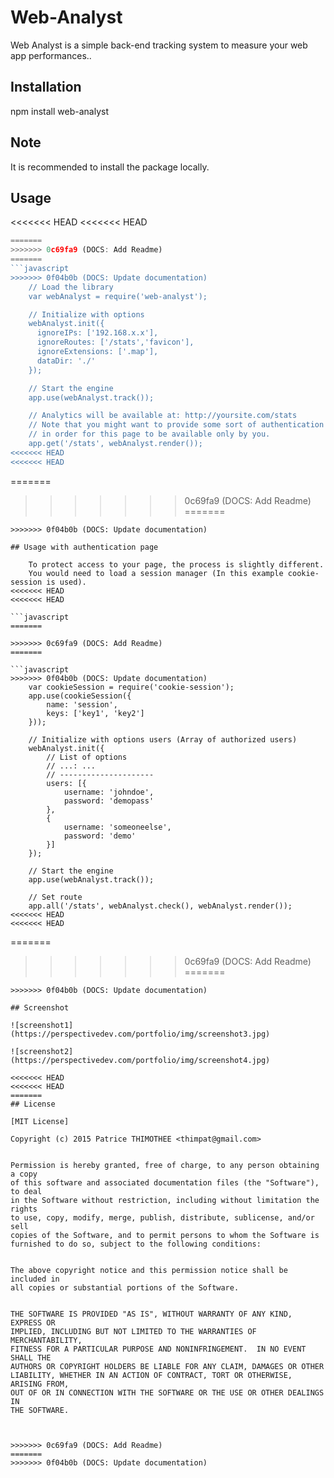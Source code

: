 
# Web-Analyst
Web Analyst is a simple back-end tracking system to measure your web app performances..

## Installation
   
npm install web-analyst


## Note

It is recommended to install the package locally.


## Usage

<<<<<<< HEAD
<<<<<<< HEAD
```javascript
=======
>>>>>>> 0c69fa9 (DOCS: Add Readme)
=======
```javascript
>>>>>>> 0f04b0b (DOCS: Update documentation)
    // Load the library
    var webAnalyst = require('web-analyst');

    // Initialize with options
    webAnalyst.init({
      ignoreIPs: ['192.168.x.x'],
      ignoreRoutes: ['/stats','favicon'],
      ignoreExtensions: ['.map'],
      dataDir: './'
    });

    // Start the engine
    app.use(webAnalyst.track());

    // Analytics will be available at: http://yoursite.com/stats
    // Note that you might want to provide some sort of authentication
    // in order for this page to be available only by you.
    app.get('/stats', webAnalyst.render());
<<<<<<< HEAD
<<<<<<< HEAD
```
=======

>>>>>>> 0c69fa9 (DOCS: Add Readme)
=======
```
>>>>>>> 0f04b0b (DOCS: Update documentation)

## Usage with authentication page

    To protect access to your page, the process is slightly different.
    You would need to load a session manager (In this example cookie-session is used).
<<<<<<< HEAD
<<<<<<< HEAD

```javascript    
=======
    
>>>>>>> 0c69fa9 (DOCS: Add Readme)
=======

```javascript    
>>>>>>> 0f04b0b (DOCS: Update documentation)
    var cookieSession = require('cookie-session');
    app.use(cookieSession({
        name: 'session',
        keys: ['key1', 'key2']
    }));

    // Initialize with options users (Array of authorized users)
    webAnalyst.init({
        // List of options
        // ...: ...
        // ---------------------
        users: [{
            username: 'johndoe',
            password: 'demopass'
        },
        {
            username: 'someoneelse',
            password: 'demo'
        }]
    });

    // Start the engine
    app.use(webAnalyst.track());

    // Set route
    app.all('/stats', webAnalyst.check(), webAnalyst.render());
<<<<<<< HEAD
<<<<<<< HEAD
```    
=======
    
>>>>>>> 0c69fa9 (DOCS: Add Readme)
=======
```    
>>>>>>> 0f04b0b (DOCS: Update documentation)

## Screenshot

![screenshot1](https://perspectivedev.com/portfolio/img/screenshot3.jpg)    

![screenshot2](https://perspectivedev.com/portfolio/img/screenshot4.jpg)    

<<<<<<< HEAD
<<<<<<< HEAD
=======
## License

[MIT License]

Copyright (c) 2015 Patrice THIMOTHEE <thimpat@gmail.com>


Permission is hereby granted, free of charge, to any person obtaining a copy
of this software and associated documentation files (the "Software"), to deal
in the Software without restriction, including without limitation the rights
to use, copy, modify, merge, publish, distribute, sublicense, and/or sell
copies of the Software, and to permit persons to whom the Software is
furnished to do so, subject to the following conditions:


The above copyright notice and this permission notice shall be included in
all copies or substantial portions of the Software.


THE SOFTWARE IS PROVIDED "AS IS", WITHOUT WARRANTY OF ANY KIND, EXPRESS OR
IMPLIED, INCLUDING BUT NOT LIMITED TO THE WARRANTIES OF MERCHANTABILITY,
FITNESS FOR A PARTICULAR PURPOSE AND NONINFRINGEMENT.  IN NO EVENT SHALL THE
AUTHORS OR COPYRIGHT HOLDERS BE LIABLE FOR ANY CLAIM, DAMAGES OR OTHER
LIABILITY, WHETHER IN AN ACTION OF CONTRACT, TORT OR OTHERWISE, ARISING FROM,
OUT OF OR IN CONNECTION WITH THE SOFTWARE OR THE USE OR OTHER DEALINGS IN
THE SOFTWARE.



>>>>>>> 0c69fa9 (DOCS: Add Readme)
=======
>>>>>>> 0f04b0b (DOCS: Update documentation)
